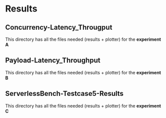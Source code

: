# Results
## Concurrency-Latency_Througput
This directory has all the files needed (results + plotter) for the **experiment A**
## Payload-Latency_Throughput
This directory has all the files needed (results + plotter) for the **experiment B**
## ServerlessBench-Testcase5-Results
This directory has all the files needed (results + plotter) for the **experiment C**
